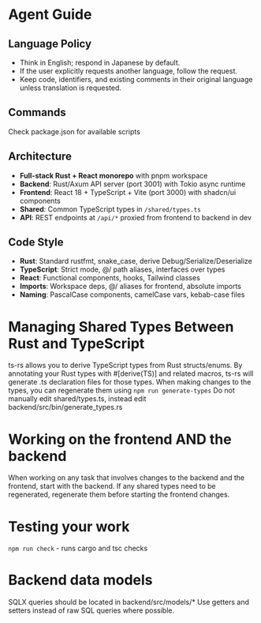 # Agent Guide

## Language Policy
- Think in English; respond in Japanese by default.
- If the user explicitly requests another language, follow the request.
- Keep code, identifiers, and existing comments in their original language unless translation is requested.

## Commands

Check package.json for available scripts

## Architecture

- **Full-stack Rust + React monorepo** with pnpm workspace
- **Backend**: Rust/Axum API server (port 3001) with Tokio async runtime
- **Frontend**: React 18 + TypeScript + Vite (port 3000) with shadcn/ui components
- **Shared**: Common TypeScript types in `/shared/types.ts`
- **API**: REST endpoints at `/api/*` proxied from frontend to backend in dev

## Code Style

- **Rust**: Standard rustfmt, snake_case, derive Debug/Serialize/Deserialize
- **TypeScript**: Strict mode, @/ path aliases, interfaces over types
- **React**: Functional components, hooks, Tailwind classes
- **Imports**: Workspace deps, @/ aliases for frontend, absolute imports
- **Naming**: PascalCase components, camelCase vars, kebab-case files

# Managing Shared Types Between Rust and TypeScript

ts-rs allows you to derive TypeScript types from Rust structs/enums. By annotating your Rust types with #[derive(TS)] and related macros, ts-rs will generate .ts declaration files for those types.
When making changes to the types, you can regenerate them using `npm run generate-types`
Do not manually edit shared/types.ts, instead edit backend/src/bin/generate_types.rs

# Working on the frontend AND the backend

When working on any task that involves changes to the backend and the frontend, start with the backend. If any shared types need to be regenerated, regenerate them before starting the frontend changes.

# Testing your work

`npm run check` - runs cargo and tsc checks

# Backend data models

SQLX queries should be located in backend/src/models/\*
Use getters and setters instead of raw SQL queries where possible.
